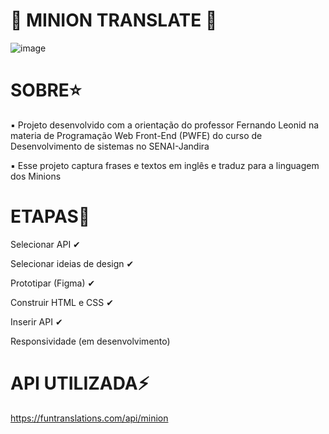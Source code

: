 # 🍌 MINION TRANSLATE 🍌
![image](https://github.com/analu-a/Projeto-API/assets/123708215/8e91e9e8-5997-430a-94a0-f6518ad68a9d)


# SOBRE⭐
▪ Projeto desenvolvido com a orientação do professor Fernando Leonid na materia de Programação Web Front-End (PWFE) do curso de Desenvolvimento de sistemas no SENAI-Jandira

▪ Esse projeto captura frases e textos em inglês e traduz para a linguagem dos Minions


# ETAPAS🌈
 Selecionar API ✔ 
 
 Selecionar ideias de design ✔

 Prototipar (Figma) ✔
 
 Construir HTML e CSS ✔
 
 Inserir API ✔
 
 Responsividade (em desenvolvimento)


 # API UTILIZADA⚡

 https://funtranslations.com/api/minion







